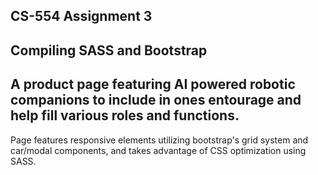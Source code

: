 ## CS-554 Assignment 3

Compiling SASS and Bootstrap
-----------------------------------------------------------------------------------------------------
A product page featuring AI powered robotic companions to include in ones entourage and help fill various roles and functions.
-----------------------------------------------------------------------------------------------------
Page features responsive elements utilizing bootstrap's grid system and car/modal components, and takes advantage of CSS optimization using SASS.
